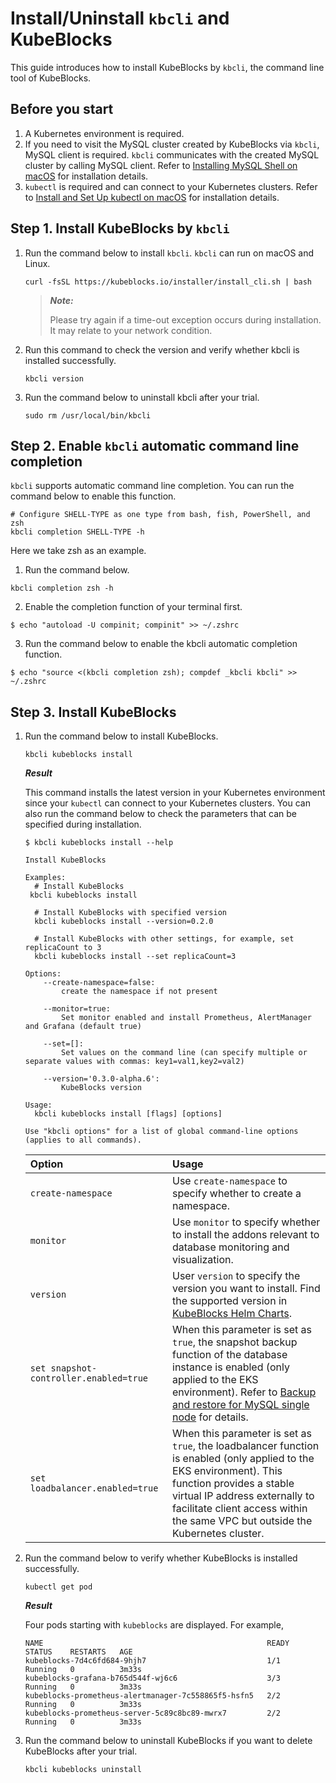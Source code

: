 # Install/Uninstall `kbcli` and KubeBlocks

This guide introduces how to install KubeBlocks by `kbcli`, the command line tool of KubeBlocks.

## Before you start

1. A Kubernetes environment is required.
2. If you need to visit the MySQL cluster created by KubeBlocks via `kbcli`, MySQL client is required. `kbcli` communicates with the created MySQL cluster by calling MySQL client. Refer to [Installing MySQL Shell on macOS](https://dev.mysql.com/doc/mysql-shell/8.0/en/mysql-shell-install-macos-quick.html) for installation details.
3. `kubectl` is required and can connect to your Kubernetes clusters. Refer to [Install and Set Up kubectl on macOS](https://kubernetes.io/docs/tasks/tools/install-kubectl-macos/) for installation details.
   
## Step 1. Install KubeBlocks by `kbcli`

1. Run the command below to install `kbcli`. `kbcli` can run on macOS and Linux.
   ```
   curl -fsSL https://kubeblocks.io/installer/install_cli.sh | bash
   ```

   > ***Note:***
   > 
   > Please try again if a time-out exception occurs during installation. It may relate to your network condition.
2. Run this command to check the version and verify whether kbcli is installed successfully.
   ```
   kbcli version
   ```
3. Run the command below to uninstall kbcli after your trial.
   ```
   sudo rm /usr/local/bin/kbcli
   ```

## Step 2. Enable `kbcli` automatic command line completion

`kbcli` supports automatic command line completion. You can run the command below to enable this function.

```
# Configure SHELL-TYPE as one type from bash, fish, PowerShell, and zsh
kbcli completion SHELL-TYPE -h
```

Here we take zsh as an example.

1. Run the command below.
```
kbcli completion zsh -h
```
2. Enable the completion function of your terminal first.
```
$ echo "autoload -U compinit; compinit" >> ~/.zshrc
```
3. Run the command below to enable the kbcli automatic completion function.
```
$ echo "source <(kbcli completion zsh); compdef _kbcli kbcli" >> ~/.zshrc
```

## Step 3. Install KubeBlocks

1. Run the command below to install KubeBlocks.
   ```
   kbcli kubeblocks install
   ```

   ***Result***
   
   This command installs the latest version in your Kubernetes environment since your `kubectl` can connect to your Kubernetes clusters.
   You can also run the command below to check the parameters that can be specified during installation.
   ```
   $ kbcli kubeblocks install --help

   Install KubeBlocks

   Examples:
     # Install KubeBlocks
    kbcli kubeblocks install
  
     # Install KubeBlocks with specified version
     kbcli kubeblocks install --version=0.2.0
  
     # Install KubeBlocks with other settings, for example, set replicaCount to 3
     kbcli kubeblocks install --set replicaCount=3

   Options:
       --create-namespace=false:
           create the namespace if not present

       --monitor=true:
           Set monitor enabled and install Prometheus, AlertManager and Grafana (default true)

       --set=[]:
           Set values on the command line (can specify multiple or separate values with commas: key1=val1,key2=val2)

       --version='0.3.0-alpha.6':
           KubeBlocks version

   Usage:
     kbcli kubeblocks install [flags] [options]

   Use "kbcli options" for a list of global command-line options (applies to all commands).
   ```

   | **Option**       | **Usage**         |
   | :--              | :--               |
   | `create-namespace` | Use `create-namespace` to specify whether to create a namespace.|
   | `monitor`      | Use `monitor` to specify whether to install the addons relevant to database monitoring and visualization.|
   | `version`      | User `version` to specify the version you want to install. Find the supported version in [KubeBlocks Helm Charts](https://github.com/apecloud/helm-charts).|
   | `set snapshot-controller.enabled=true` | When this parameter is set as `true`, the snapshot backup function of the database instance is enabled (only applied to the EKS environment). Refer to [Backup and restore for MySQL single node](../manage_mysql_database_with_kubeblocks/backup_restore/backup_and_restore_for_MySQL_standalone.md) for details.|
   | `set loadbalancer.enabled=true` | When this parameter is set as `true`, the loadbalancer function is enabled (only applied to the EKS environment). This function provides a stable virtual IP address externally to facilitate client access within the same VPC but outside the Kubernetes cluster.|
2. Run the command below to verify whether KubeBlocks is installed successfully.
   ```
   kubectl get pod
   ```

   ***Result***

   Four pods starting with `kubeblocks` are displayed. For example,
   ```
   NAME                                                  READY   STATUS    RESTARTS   AGE
   kubeblocks-7d4c6fd684-9hjh7                           1/1     Running   0          3m33s
   kubeblocks-grafana-b765d544f-wj6c6                    3/3     Running   0          3m33s
   kubeblocks-prometheus-alertmanager-7c558865f5-hsfn5   2/2     Running   0          3m33s
   kubeblocks-prometheus-server-5c89c8bc89-mwrx7         2/2     Running   0          3m33s
3. Run the command below to uninstall KubeBlocks if you want to delete KubeBlocks after your trial.
   ```
   kbcli kubeblocks uninstall
   ```